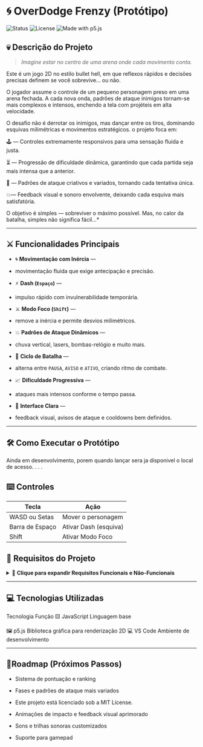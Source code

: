 # 🌀 OverDodge Frenzy (Protótipo)

![Status](https://img.shields.io/badge/status-Em%20Desenvolvimento-yellow)
![License](https://img.shields.io/badge/license-MIT-blue)
![Made with p5.js](https://img.shields.io/badge/made%20with-p5.js-darkgreenmoss)

 ## 💀 Descrição do Projeto

> *Imagine estar no centro de uma arena onde cada movimento conta.*

Este é um jogo 2D no estilo bullet hell, em que reflexos rápidos e decisões precisas definem se você sobrevive… ou não. 

O jogador assume o controle de um pequeno personagem preso em uma arena fechada. A cada nova onda, padrões de ataque inimigos tornam-se mais complexos e intensos, enchendo a tela com projéteis em alta velocidade. 

O desafio não é derrotar os inimigos, mas dançar entre os tiros, dominando esquivas milimétricas e movimentos estratégicos.
o projeto foca em:

🕹️ — Controles extremamente responsivos para uma sensação fluida e justa.

⏳ — Progressão de dificuldade dinâmica, garantindo que cada partida seja mais intensa que a anterior.

🎯 — Padrões de ataque criativos e variados, tornando cada tentativa única.

💥— Feedback visual e sonoro envolvente, deixando cada esquiva mais satisfatória.

O objetivo é simples — sobreviver o máximo possível. Mas, no calor da batalha, simples não significa fácil…*

---------------------------------------------------------------

## ⚔️ Funcionalidades Principais

- 🌀 **Movimentação com Inércia** —
- movimentação fluida que exige antecipação e precisão.

- ⚡ **Dash (`Espaço`)** —
- impulso rápido com invulnerabilidade temporária.

- ⚔️ **Modo Foco (`Shift`)** —
- remove a inércia e permite desvios milimétricos.

- 💥 **Padrões de Ataque Dinâmicos** —
- chuva vertical, lasers, bombas-relógio e muito mais.

- 🔄 **Ciclo de Batalha** —
- alterna entre `PAUSA`, `AVISO` e `ATIVO`, criando ritmo de combate.
 
- 📈 **Dificuldade Progressiva** —
- ataques mais intensos conforme o tempo passa.
 
- 🧭 **Interface Clara** —
- feedback visual, avisos de ataque e cooldowns bem definidos.

---------------------------------------------------------------

## 🛠️ Como Executar o Protótipo

Ainda em desenvolvimento, porem quando lançar sera ja disponivel o local de acesso. . . .

## ⌨️ Controles

| Tecla | Ação |
| -------------------- | --------------------- | 
| WASD ou Setas | Mover o personagem | 
| Barra de Espaço | Ativar Dash (esquiva) | 
| Shift | Ativar Modo Foco |


## 📜 Requisitos do Projeto

<details> <summary>📌 <strong>Clique para expandir Requisitos Funcionais e Não-Funcionais</strong></summary>

*⚙️ Requisitos Funcionais*

RF01 — Interface gráfica 2D com botões interativos

RF02 — Feedback visual e sonoro em interações

RF03 — Indicadores visuais de ritmo sincronizados com a música

RF04 — Ciclo de batalha com avisos e pausas

RF05 — Habilidades de movimentação, dash e foco

RF06 — Inimigos com padrões de ataque sincronizados ao compasso

🧪 Requisitos Não-Funcionais

RNF01 — Rodar a 30 FPS estáveis

RNF02 — Precisão de input com atraso < 50ms

RNF03 — Sistema de colisão 2D eficiente

RNF04 — Compatibilidade mínima: Windows 10+

RNF05 — Arena com limites físicos bem definidos

</details>

---------------------------------------------------------------

## 💻 Tecnologias Utilizadas

Tecnologia	Função
🟨 JavaScript	Linguagem base

🖼️ p5.js
Biblioteca gráfica para renderização 2D
💻 VS Code	Ambiente de desenvolvimento 


---------------------------------------------------------------


## 📝Roadmap (Próximos Passos)

- Sistema de pontuação e ranking

- Fases e padrões de ataque mais variados

- Este projeto está licenciado sob a MIT License.

- Animações de impacto e feedback visual aprimorado

- Sons e trilhas sonoras customizados
 
- Suporte para gamepad
 
